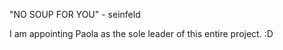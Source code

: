 
"NO SOUP FOR YOU" - seinfeld

I am appointing Paola as the sole leader of this entire project. :D

